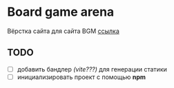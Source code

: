 # Board game arena

Вёрстка сайта для сайта BGM [ссылка](http://31.41.44.86)

## TODO

- [ ] добавить бандлер _(vite???)_  для генерации статики
- [ ] инициализировать проект с помощью __npm__